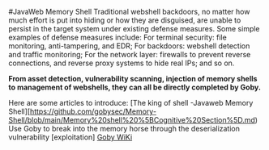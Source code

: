 #JavaWeb Memory Shell
Traditional webshell backdoors, no matter how much effort is put into hiding or how they are disguised, are unable to persist in the target system under existing defense measures. Some simple examples of defense measures include: 
For terminal security: file monitoring, anti-tampering, and EDR; 
For backdoors: webshell detection and traffic monitoring; For the network layer: firewalls to prevent reverse connections, and reverse proxy systems to hide real IPs; 
and so on. 

**From asset detection, vulnerability scanning, injection of memory shells to management of webshells, they can all be directly completed by Goby.**

Here are some articles to introduce:
[The king of shell -Javaweb Memory Shell][https://github.com/gobysec/Memory-Shell/blob/main/Memory%20shell%20%5BCognitive%20Section%5D.md)
Use Goby to break into the memory horse through the deserialization vulnerability [exploitation]
[Goby WiKi](https://github.com/gobysec/Goby/wiki)
